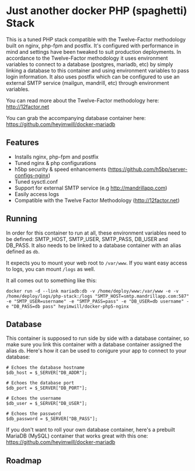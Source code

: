 Just another docker PHP (spaghetti) Stack
=================

This is a tuned PHP stack compatible with the Twelve-Factor methodology built on nginx, php-fpm and postfix. It's configured with performance in mind and settings have been tweaked to suit production deployments. In accordance to the Twelve-Factor methodology it uses environment variables to connect to a database (postgres, mariadb, etc) by simply linking a database to this container and using environment variables to pass login information. It also uses postfix which can be configured to use an external SMTP service (mailgun, mandrill, etc) through environment variables.

You can read more about the Twelve-Factor methodology here: http://12factor.net

You can grab the accompanying database container here: https://github.com/heyimwill/docker-mariadb

## Features
* Installs nginx, php-fpm and postfix
* Tuned nginx & php configurations
* h5bp security & speed enhancements (https://github.com/h5bp/server-configs-nginx)
* Tuned sysctl.conf
* Support for external SMTP service (e.g http://mandrillapp.com)
* Easily access logs
* Compatible with the Twelve Factor Methodology (http://12factor.net)

## Running
In order for this container to run at all, these environment variables need to be defined: SMTP_HOST, SMTP_USER, SMTP_PASS, DB_USER and DB_PASS. It also needs to be linked to a database container with an alias defined as ```db```.

It expects you to mount your web root to ```/var/www```. If you want easy access to logs, you can mount ```/logs``` as well.

It all comes out to something like this:
```
docker run -d --link mariadb:db -v /home/deploy/www:/var/www -e -v /home/deploy/logs/php-stack:/logs "SMTP_HOST=smtp.mandrillapp.com:587" -e "SMTP_USER=username" -e "SMTP_PASS=pass" -e "DB_USER=db username" -e "DB_PASS=db pass" heyimwill/docker-php5-nginx
```

## Database
This container is supposed to run side by side with a database container, so make sure you link this container with a database container assigned the alias ```db```. Here's how it can be used to conigure your app to connect to your database:
```
# Echoes the database hostname
$db_host = $_SERVER["DB_ADDR"];

# Echoes the database port
$db_port = $_SERVER["DB_PORT"];

# Echoes the username
$db_user = $_SERVER["DB_USER"];

# Echoes the password
$db_password = $_SERVER["DB_PASS"];
```

If you don't want to roll your own database container, here's a prebuilt MariaDB (MySQL) container that works great with this one: https://github.com/heyimwill/docker-mariadb


## Roadmap

